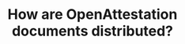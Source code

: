 ---
id: faq04
title: How are OpenAttestation documents distributed?
sidebar_label: How are OpenAttestation documents distributed?
---